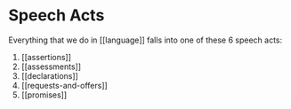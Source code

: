 # Speech Acts

Everything that we do in [[language]] falls into one of these 6 speech acts:

1. [[assertions]]
2. [[assessments]]
3. [[declarations]]
4. [[requests-and-offers]]
5. [[promises]]
